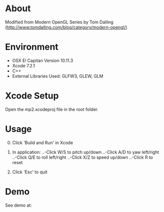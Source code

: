 # About

Modified from Modern OpenGL Series by Tom Dalling (http://www.tomdalling.com/blog/category/modern-opengl/)

# Environment

- OSX El Capitan Version 10.11.3
- Xcode 7.2.1
- C++
- External Libraries Used: GLFW3, GLEW, GLM

# Xcode Setup

Open the mp2.xcodeproj file in the root folder. 

# Usage

0. Click 'Build and Run' in Xcode

1. In application:
..-Click W/S to pitch up/down
..-Click A/D to yaw left/right
..-Click Q/E to roll left/right
..-Click X/Z to speed up/down
..-Click R to reset

2. Click 'Esc' to quit

# Demo

See demo at:


